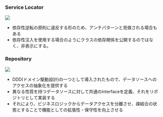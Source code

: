 ### Service Locator

![](https://designpatternsphp.readthedocs.io/ja/latest/_images/uml23.png)

- 依存性逆転の原則に違反する形のため、アンチパターンと見做される場合もある
- 依存性注入を使用する場合のようにクラスの依存関係を公開するのではなく、非表示にする。

### Repository

![](https://designpatternsphp.readthedocs.io/ja/latest/_images/uml22.png)

- DDD(ドメイン駆動設計)の一つとして導入されたもので、データソースへのアクセスの抽象化を提供する
- 異なる性質を持つデータソースに対して共通のinterfaceを定義、それをリポジトリとして実装する
- それにより、ビジネスロジックからデータアクセスを分離させ、疎結合の状態とすることで機能としての拡張性・保守性を向上させる